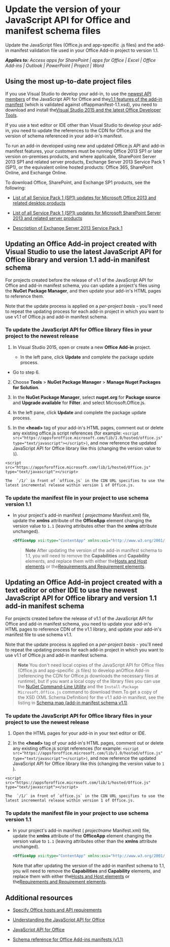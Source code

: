 
# Update the version of your JavaScript API for Office and manifest schema files
Update the JavaScript files (Office.js and app-specific .js files) and the add-in manifest validation file used in your Office Add-in project to version 1.1.

 _**Applies to:** Access apps for SharePoint | apps for Office | Excel | Office Add-ins | Outlook | PowerPoint | Project | Word_


## Using the most up-to-date project files
<a name="UpdateNuGet_using"> </a>

If you use Visual Studio to develop your add-in, to use the [newest API members](http://msdn.microsoft.com/en-us/library/802cf4ae-7c18-4e7d-b4d6-ecaa84c569bc%28Office.15%29.aspx) of the JavaScript API for Office and the[v1.1 features of the add-in manifest](../overview/add-in-manifests.md) (which is validated against offappmanifest-1.1.xsd), you need to download and install the[Visual Studio 2015 and the latest Office Developer Tools](https://www.visualstudio.com/features/office-tools-vs).

If you use a text editor or IDE other than Visual Studio to develop your add-in, you need to update the references to the CDN for Office.js and the version of schema referenced in your add-in's manifest.

To run an add-in developed using new and updated Office.js API and add-in manifest features, your customers must be running Office 2013 SP1 or later version on-premises products, and where applicable, SharePoint Server 2013 SP1 and related server products, Exchange Server 2013 Service Pack 1 (SP1), or the equivalent online hosted products: Office 365, SharePoint Online, and Exchange Online.

To download Office, SharePoint, and Exchange SP1 products, see the following:


- [List of all Service Pack 1 (SP1) updates for Microsoft Office 2013 and related desktop products](http://support.microsoft.com/kb/2850036)
    
- [List of all Service Pack 1 (SP1) updates for Microsoft SharePoint Server 2013 and related server products](http://support.microsoft.com/kb/2850035)
    
- [Description of Exchange Server 2013 Service Pack 1](http://support.microsoft.com/kb/2926248)
    

## Updating an Office Add-in project created with Visual Studio to use the latest JavaScript API for Office library and version 1.1 add-in manifest schema
<a name="UpdateNuGet_updating"> </a>

For projects created before the release of v1.1 of the JavaScript API for Office and add-in manifest schema, you can update a project's files using the  **NuGet Package Manager**, and then update your add-in's HTML pages to reference them. 

Note that the update process is applied on a  _per-project basis_ - you'll need to repeat the updating process for each add-in project in which you want to use v1.1 of Office.js and add-in manifest schema.




### To update the JavaScript API for Office library files in your project to the newest release


1. In Visual Studio 2015, open or create a new  **Office Add-in** project.
    
      - In the left pane, click  **Update** and complete the package update process.
    
  - Go to step 6.
    
2. Choose  **Tools** > **NuGet Package Manager** > **Manage Nuget Packages for Solution**.
    
3. In the  **NuGet Package Manager**, select  **nuget.org** for **Package source** and **Upgrade available** for **Filter**. and select Microsoft.Office.js.
    
4. In the left pane, click  **Update** and complete the package update process.
    
5. In the  **&lt;head&gt;** tag of your add-in's HTML pages, comment out or delete any existing office.js script references (for example: `<script src="https://appsforoffice.microsoft.com/lib/1.0/hosted/office.js" type="text/javascript"></script>)`, and now reference the updated JavaScript API for Office library like this (changing the version value to  `1`).
    
  ```
  <script src="https://appsforoffice.microsoft.com/lib/1/hosted/Office.js" type="text/javascript"></script>
  ```


    The  `/1/` in front of `office.js` in the CDN URL specifies to use the latest incremental release within version 1 of Office.js.
    

### To update the manifest file in your project to use schema version 1.1


- In your project's add-in manifest ( _projectname_ Manifest.xml) file, update the **xmlns** attribute of the **OfficeApp** element changing the version value to `1.1` (leaving attributes other than the **xmlns** attribute unchanged).
    
  ```XML
  <OfficeApp xsi:type="ContentApp" xmlns:xsi="http://www.w3.org/2001/XMLSchema-instance" xmlns="http://schemas.microsoft.com/office/appforoffice/1.1" >
  ```


     > **Note**  After updating the version of the add-in manifest schema to 1.1, you will need to remove the  **Capabilities** and **Capability** elements, and replace them with either the[Hosts and Host elements](http://msdn.microsoft.com/library/cff9fbdf-a530-4f6e-91ca-81bcacd90dcd%28Office.15%29.aspx) or the[Requirements and Requirement elements](../overview/specify-office-hosts-and-api-requirements.md).

## Updating an Office Add-in project created with a text editor or other IDE to use the newest JavaScript API for Office library and version 1.1 add-in manifest schema
<a name="UpdateNuGet_updating2"> </a>

For projects created before the release of v1.1 of the JavaScript API for Office and add-in manifest schema, you need to update your add-in's HTML pages to reference CDN of the v1.1 library, and update your add-in's manifest file to use schema v1.1. 

Note that the update process is applied on a  _per-project basis_ - you'll need to repeat the updating process for each add-in project in which you want to use v1.1 of Office.js and add-in manifest schema.


 > **Note**  You don't need local copies of the JavaScript API for Office files (Office.js and app-specific .js files) to develop anOffice Add-in (referencing the CDN for Office.js downloads the necessary files at runtime), but if you want a local copy of the library files you can use the [NuGet Command-Line Utility](http://docs.nuget.org/consume/installing-nuget) and the `Install-Package Microsoft.Office.js` command to download them.To get a copy of the XSD (XML Schema Definition) for the v1.1 add-in manifest, see the listing in [Schema map (add-in manifest schema v1.1)](http://msdn.microsoft.com/library/d5f72bff-3446-c64f-02ca-ab10b5648789%28Office.15%29.aspx).


### To update the JavaScript API for Office library files in your project to use the newest release


1. Open the HTML pages for your add-in in your text editor or IDE.
    
2. In the  **&lt;head&gt;** tag of your add-in's HTML pages, comment out or delete any existing office.js script references (for example: `<script src="https://appsforoffice.microsoft.com/lib/1.0/hosted/office.js" type="text/javascript"></script>)`, and now reference the updated JavaScript API for Office library like this (changing the version value to  `1` ).
    
  ```
  <script src="https://appsforoffice.microsoft.com/lib/1/hosted/Office.js" type="text/javascript"></script>
  ```


    The  `/1/` in front of `office.js` in the CDN URL specifies to use the latest incremental release within version 1 of Office.js.
    

### To update the manifest file in your project to use schema version 1.1


- In your project's add-in manifest ( _projectname_ Manifest.xml) file, update the **xmlns** attribute of the **OfficeApp** element changing the version value to `1.1` (leaving attributes other than the **xmlns** attribute unchanged).
    
  ```XML
  <OfficeApp xsi:type="ContentApp" xmlns:xsi="http://www.w3.org/2001/XMLSchema-instance" xmlns="http://schemas.microsoft.com/office/appforoffice/1.1" >
  ```


    Note that after updating the version of the add-in manifest schema to 1.1, you will need to remove the  **Capabilities** and **Capability** elements, and replace them with either the[Hosts and Host elements](http://msdn.microsoft.com/library/cff9fbdf-a530-4f6e-91ca-81bcacd90dcd%28Office.15%29.aspx) or the[Requirements and Requirement elements](../overview/specify-office-hosts-and-api-requirements.md).
    

## Additional resources
<a name="UpdateNuGet_addresources"> </a>


- [Specify Office hosts and API requirements](../overview/specify-office-hosts-and-api-requirements.md)
    
- [Understanding the JavaScript API for Office](../overview/understanding-the-javascript-api-for-office.md)
    
- [JavaScript API for Office](http://msdn.microsoft.com/library/b27e70c3-d87d-4d27-85e0-103996273298%28Office.15%29.aspx)
    
- [Schema reference for Office Add-ins manifests (v1.1)](http://msdn.microsoft.com/library/7e0cadc3-f613-8eb9-57ef-9032cbb97f92%28Office.15%29.aspx)
    
